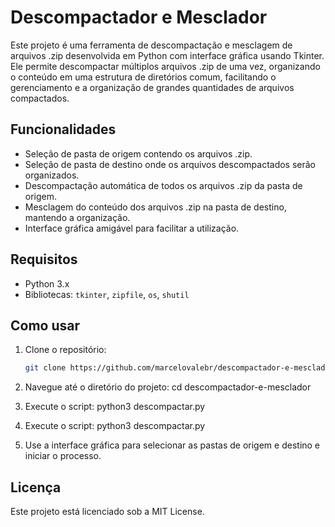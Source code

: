 # Descompactador e Mesclador

Este projeto é uma ferramenta de descompactação e mesclagem de arquivos .zip desenvolvida em Python com interface gráfica usando Tkinter. Ele permite descompactar múltiplos arquivos .zip de uma vez, organizando o conteúdo em uma estrutura de diretórios comum, facilitando o gerenciamento e a organização de grandes quantidades de arquivos compactados.

## Funcionalidades
- Seleção de pasta de origem contendo os arquivos .zip.
- Seleção de pasta de destino onde os arquivos descompactados serão organizados.
- Descompactação automática de todos os arquivos .zip da pasta de origem.
- Mesclagem do conteúdo dos arquivos .zip na pasta de destino, mantendo a organização.
- Interface gráfica amigável para facilitar a utilização.

## Requisitos
- Python 3.x
- Bibliotecas: `tkinter`, `zipfile`, `os`, `shutil`

## Como usar
1. Clone o repositório:
   ```bash
   git clone https://github.com/marcelovalebr/descompactador-e-mesclador.git

2. Navegue até o diretório do projeto:
   cd descompactador-e-mesclador

3. Execute o script:
python3 descompactar.py

4. Execute o script:
python3 descompactar.py

5. Use a interface gráfica para selecionar as pastas de origem e destino e iniciar o processo.

## Licença

Este projeto está licenciado sob a MIT License.
